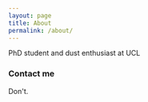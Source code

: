 ```yaml
---
layout: page
title: About
permalink: /about/
---
```


PhD student and dust enthusiast at UCL

### Contact me

Don't.
